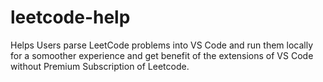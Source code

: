 # leetcode-help
Helps Users parse LeetCode problems into VS Code and run them locally for a somoother experience and get benefit of the extensions of VS Code without Premium Subscription of Leetcode.
